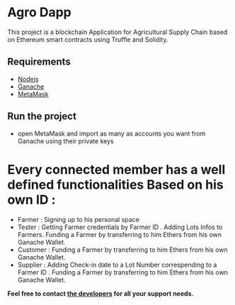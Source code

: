 # Agro Dapp

This project is a blockchain Application for Agricultural Supply Chain based on Ethereum smart contracts using Truffle and Solidity.


## Requirements
* [Nodejs](https://nodejs.org/en/download/)
* [Ganache](https://trufflesuite.com/ganache/)
* [MetaMask](https://metamask.io/download.html)

## Run the project

- open MetaMask and import as many as accounts you want from Ganache using their private keys

# Every connected member has a well defined functionalities Based on his own ID :
   - Farmer : 
        Signing up to his personal space
   - Tester : 
        Getting Farmer credentials by Farmer ID .
        Adding Lots Infos to Farmers.
        Funding a Farmer by transferring to him Ethers from his own Ganache Wallet.
   - Customer : 
        Funding a Farmer by transferring to him Ethers from his own Ganache Wallet.
   - Supplier : 
        Adding Check-in date to a Lot Number correspending to a Farmer ID .
        Funding a Farmer by transferring to him Ethers from his own Ganache Wallet.



**Feel free to contact [the developers](mailto:chaabenefatma@gmail.com) for all your support needs.**
